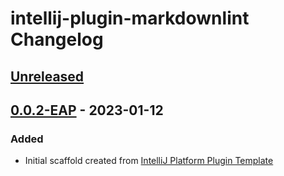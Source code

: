 <!-- Keep a Changelog guide -> https://keepachangelog.com -->

# intellij-plugin-markdownlint Changelog

## [Unreleased]

## [0.0.2-EAP] - 2023-01-12

### Added
- Initial scaffold created from [IntelliJ Platform Plugin Template](https://github.com/JetBrains/intellij-platform-plugin-template)

[Unreleased]: https://github.com/Strajk/intellij-plugin-markdownlint/compare/v0.0.2-EAP...HEAD
[0.0.2-EAP]: https://github.com/Strajk/intellij-plugin-markdownlint/commits/v0.0.2-EAP
